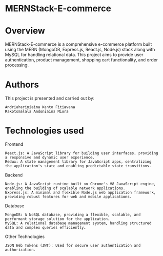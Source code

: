 # MERNStack-E-commerce

# Overview

MERNStack-E-commerce is a comprehensive e-commerce platform built using the MERN (MongoDB, Express.js, React.js, Node.js) stack along with MySQL for handling relational data. This project aims to provide user authentication, product management, shopping cart functionality, and order processing.

# Authors

This project is presented and carried out by:

    Andriahariniaina Kanto Fitiavana
    Rakotomalala Andoniaina Miora


    
# Technologies used

Frontend

    React.js: A JavaScript library for building user interfaces, providing a responsive and dynamic user experience.
    Redux: A state management library for JavaScript apps, centralizing the application's state and enabling predictable state transitions.

Backend

    Node.js: A JavaScript runtime built on Chrome's V8 JavaScript engine, enabling the building of scalable network applications.
    Express.js: A minimal and flexible Node.js web application framework, providing robust features for web and mobile applications.

Database

    MongoDB: A NoSQL database, providing a flexible, scalable, and performant storage solution for the application.
    MySQL: A relational database management system, handling structured data and complex queries efficiently.

Other Technologies

    JSON Web Tokens (JWT): Used for secure user authentication and authorization.
